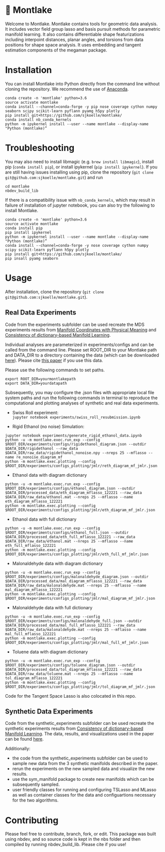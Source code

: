 # 🛶 Montlake
Welcome to Montlake.
Montlake contains tools for geometric data analysis.
It includes vector field group lasso and basis pursuit methods for parametric manifold learning.
It also contains differentiable shape featurizations including interpoint distances, planar angles, and torsions from data positions for shape space analysis.
It uses embedding and tangent estimation components of the megaman package.

# Installation
You can install Montlake into Python directly from the command line without cloning the repository. We recommend the use of [Anaconda](www.anaconda.com).

```
conda create -n 'montlake' python=3.6
source activate montlake
conda install --channel=conda-forge -y pip nose coverage cython numpy seaborn scipy scikit-learn pyflann pyamg h5py plotly
pip install git+https://github.com/sjkoelle/montlake/
conda install nb_conda_kernels
python -m ipykernel install --user --name montlake --display-name "Python (montlake)”
```

# Troubleshooting
You may also need to install libmagic (e.g. ```brew install libmagic```), install pip (```conda install pip```), or install ipykernel (```pip install ipykernel```).
If you are still having issues installing using pip, clone the repository (```git clone git@github.com:sjkoelle/montlake.git```) and run

```
cd montlake
nbdev_build_lib
```

If there is a compatibility issue with `nb_conda_kernels`, which may result in failure of installation of jupyter notebook, you can also try the following to install Montlake.

```
conda create -n 'montlake' python=3.6
source activate montlake
conda install pip
pip install ipykernel
python -m ipykernel install --user --name montlake --display-name "Python (montlake)”
conda install --channel=conda-forge -y nose coverage cython numpy scipy scikit-learn pyflann h5py plotly
pip install git+https://github.com/sjkoelle/montlake/
pip insall pyamg seaborn
```

# Usage

After installation, clone the repository (```git clone git@github.com:sjkoelle/montlake.git```).

## Real Data Experiments

Code from the experiments subfolder can be used recreate the MDS experiments results from [Manifold Coordinates with Physical Meaning](https://arxiv.org/abs/1811.11891) and [Consistency of dictionary-based Manifold Learning](). 

Individual analyses are parameterized in experiments/configs and can be called from the command line.
Please set ROOT_DIR to your Montlake path and DATA_DIR to a directory containing the data (which can be downloaded [here](https://drive.google.com/drive/folders/1MKWF1k6X02K-BaQn4G-L_FjIZGcXPIn_?usp=sharing)). Please cite [this paper](https://www.nature.com/articles/s41467-018-06169-2) if you use this data.

Please use the following commands to set paths.

```
export ROOT_DIR=yourmontlakepath
export DATA_DIR=yourdatapath
```

Subsequently, you may configure the .json files with appropriate local file system paths and run the following commands in terminal to reproduce the computational and plotting analyses of synthetic and real data experiments. 

- Swiss Roll experiment:  
```jupyter notebook experiments/swiss_roll_resubmission.ipynb```

- Rigid Ethanol (no noise) Simulation: 
```
jupyter notebook experiments/generate_rigid_ethanol_data.ipynb
python -u -m montlake.exec.run_exp --config $ROOT_DIR/experiments/configs/rigidethanol_diagram.json --outdir $DATA_DIR/rigidethanol --raw_data $DATA_DIR/raw_data/rigidethanol_nonoise.npy --nreps 25 --mflasso --name re_nonoise_diagram_mf
python -m montlake.exec.plotting --config $ROOT_DIR/experiments/configs_plotting/jmlr/reth_diagram_mf_jmlr.json
```

- Ethanol data with diagram dictionary
```
python -u -m montlake.exec.run_exp --config $ROOT_DIR/experiments/configs/ethanol_diagram.json --outdir $DATA_DIR/processed_data/eth_diagram_mflasso_122221 --raw_data $DATA_DIR/raw_data/ethanol.mat --nreps 25 --mflasso --name eth_diagram_mflasso_122221
python -m montlake.exec.plotting --config $ROOT_DIR/experiments/configs_plotting/jmlr/eth_diagram_mf_jmlr.json
```

- Ethanol data with full dictionary
```
python -u -m montlake.exec.run_exp --config $ROOT_DIR/experiments/configs/ethanol_full.json --outdir $DATA_DIR/processed_data/eth_full_mflasso_122221 --raw_data $DATA_DIR/raw_data/ethanol.mat --nreps 25 --mflasso --name eth_full_mflasso_122221
python -m montlake.exec.plotting --config $ROOT_DIR/experiments/configs_plotting/jmlr/eth_full_mf_jmlr.json
```

- Malonaldehyde data with diagram dictionary
```
python -u -m montlake.exec.run_exp --config $ROOT_DIR/experiments/configs/malonaldehyde_diagram.json --outdir $DATA_DIR/processed_data/mal_diagram_mflasso_122221 --raw_data $DATA_DIR/raw_data/malonaldehyde.mat --nreps 25 --mflasso --name mal_diagram_mflasso_122221
python -m montlake.exec.plotting --config $ROOT_DIR/experiments/configs_plotting/jmlr/mal_diagram_mf_jmlr.json
```

- Malonaldehyde data with full dictionary
```
python -u -m montlake.exec.run_exp --config $ROOT_DIR/experiments/configs/malonaldehyde_full.json --outdir $DATA_DIR/processed_data/mal_full_mflasso_122221 --raw_data $DATA_DIR/raw_data/malonaldehyde.mat --nreps 25 --mflasso --name mal_full_mflasso_122221
python -m montlake.exec.plotting --config $ROOT_DIR/experiments/configs_plotting/jmlr/mal_full_mf_jmlr.json
```
- Toluene data with diagram dictionary
```
python -u -m montlake.exec.run_exp --config $ROOT_DIR/experiments/configs/toluene_diagram.json --outdir $DATA_DIR/processed_data/tol_diagram_mflasso_122221 --raw_data $DATA_DIR/raw_data/toluene.mat --nreps 25 --mflasso --name tol_diagram_mflasso_122221
python -m montlake.exec.plotting --config $ROOT_DIR/experiments/configs_plotting/jmlr/tol_diagram_mf_jmlr.json
```

Code for the Tangent Space Lasso is also colocated in this repo.

## Synthetic Data Experiments

Code from the synthetic_experiments subfolder can be used recreate the synthetic experiments results from [Consistency of dictionary-based Manifold Learning](). The data, results, and visualizations used in the paper can be found [here](https://drive.google.com/drive/folders/1ll2XQzNuxgKJX6fxUP9h2eE2_RcAwXdZ?usp=sharing). 

Additionally:
 - the code from the synthetic_experiments subfolder can be used to sample new data from the 3 synthetic manifolds described in the paper.
 - rerun the experiments on the new sampled data and visualize the new results.
 - use the sym_manifold package to create new manifolds which can be subsequently sampled.
 - user friendly classes for running and configuring TSLasso and MLasso as well as container classes for the data and configuartions necessary for the two algorithms.

# Contributing

Please feel free to contribute, branch, fork, or edit.
This package was built using nbdev, and so source code is kept in the nbs folder and then compiled by running nbdev_build_lib.
Please cite if you use!
